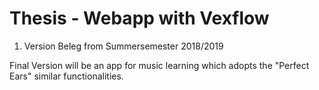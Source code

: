 # Thesis - Webapp with Vexflow

1. Version
  Beleg from Summersemester 2018/2019
  

Final Version will be an app for music learning which adopts the "Perfect Ears" similar functionalities.
